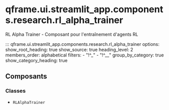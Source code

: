 # qframe.ui.streamlit_app.components.research.rl_alpha_trainer


RL Alpha Trainer - Composant pour l'entraînement d'agents RL


::: qframe.ui.streamlit_app.components.research.rl_alpha_trainer
    options:
      show_root_heading: true
      show_source: true
      heading_level: 2
      members_order: alphabetical
      filters:
        - "!^_"
        - "!^__"
      group_by_category: true
      show_category_heading: true

## Composants

### Classes

- `RLAlphaTrainer`

